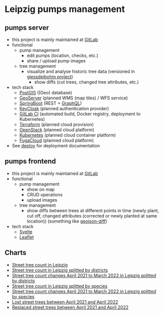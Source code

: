 # Leipzig pumps management

## pumps server

 * this project is mainly maintained at [GitLab](https://gitlab.com/leipzig-pumps/pumps-server)
 * functional
   * pump management
     * edit pumps (location, checks, etc.)
     * share / upload pump images
   * tree management
     * visualize and analyse historic tree data (versioned in [giessdeibohm project](https://github.com/CodeforLeipzig/giessdeibohm))
       * show diffs (cut trees, changed tree attributes, etc.)
 * tech stack
   * [PostGIS](https://postgis.net) ((Geo) database)
   * [GeoServer](http://geoserver.org) (planned WMS (map tiles) / WFS service)
   * [SpringBoot](https://spring.io/projects/spring-boot) (REST + [GraphQL](https://netflix.github.io/dgs/))
   * [KeyCloak](https://www.keycloak.org) (planned authentication provider)
   * [GitLab CI](https://docs.gitlab.com/ee/ci/) (automated build, Docker registry, deployment to Kubernetes)
   * [Terraform](https://www.terraform.io) (planned cloud provision)
   * [OpenStack](https://www.openstack.org) (planned cloud platform)
   * [Kubernetes](https://kubernetes.io/) (planned cloud container platform)
   * [FugaCloud](https://fuga.cloud) (planned cloud platform)
 * See [deploy](https://gitlab.com/leipzig-pumps/deploy) for deployment documentation

## pumps frontend

 * this project is mainly maintained at [GitLab](https://gitlab.com/leipzig-pumps/reactive-pump)
 * functional
   * pump management
     * show on map
     * CRUD operations
     * upload images
   * tree management
     * show diffs between trees at different points in time (newly plant, cut off, changed attributes (corrected or newly planted at same location)) (something like [geojson-diff](https://github.com/benbalter/geojson-diff))
 * tech stack
   * [Svelte](https://svelte.dev)
   * [Leaflet](https://leafletjs.com)

## Charts
 * [Street tree count in Leipzig](https://datawrapper.dwcdn.net/IPrHb/4/)
 * [Street tree count in Leipzig splitted by districts](https://datawrapper.dwcdn.net/ifuls/2/)
 * [Street tree count changes April 2021 to March 2022 in Leipzig splitted by districts](https://datawrapper.dwcdn.net/uuNlj/1/)
 * [Street tree count in Leipzig splitted by species](https://datawrapper.dwcdn.net/fXwZM/1/)
 * [Street tree count changes April 2021 to March 2022 in Leipzig splitted by species](https://datawrapper.dwcdn.net/yUBUD/1/)
 * [Lost street trees between April 2021 and April 2022](https://sannsie.carto.com/builder/ea1519a7-a58d-46a1-bd3a-286218c357d8/embed)
 * [Replaced street trees between April 2021 and April 2022](https://sannsie.carto.com/builder/2ad5f54c-30b1-455b-84c7-9a51302523ea/embed)